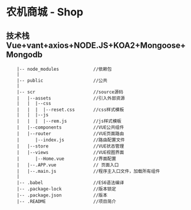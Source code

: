 # 农机商城 - Shop

## 技术栈 Vue+vant+axios+NODE.JS+KOA2+Mongoose+Mongodb 


        |-- node_modules             //依赖包 
        |
        |-- public                   //公共
        |
        |-- scr                      //source源码
        |   |--assets                //引入外部资源
        |   |  |--css
        |   |  |  |--reset.css       //css样式模板
        |   |  |--js
        |   |  |  |--rem.js          //js样式模板
        |   |--components            //VUE公共组件
        |   |--router                //VUE页面路由
        |      |--index.js           //路由配置文件
        |   |--store                 //VUE状态管理
        |   |--views                 //VUE视图界面
        |      |--Home.vue           //界面配置
        |   |--.APP.vue              // 页面入口
        |   |--.main.js              //程序主入口文件，加载所有组件
        |
        |-- .babel                   //ES6语法编译
        |-- .package-lock            //版本锁定
        |-- .package.json            //版本
        |-- .README                  //项目简介

